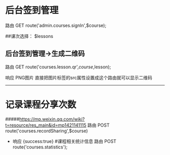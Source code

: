 # 后台签到管理
路由 GET route('admin.courses.signIn',$course);

##课次选择：
$lessons

## 后台签到管理->生成二维码
路由 GET route('courses.lesson.qr',$course,$lesson);

响应 PNG图片
直接把图片标签的src属性设置成这个路由就可以显示二维码
***
# 记录课程分享次数
#####https://mp.weixin.qq.com/wiki?t=resource/res_main&id=mp1421141115
路由 POST route('courses.recordSharing',$course)
- 响应 {success:true}
#课程相关统计信息
路由 POST route('courses.statistics');
